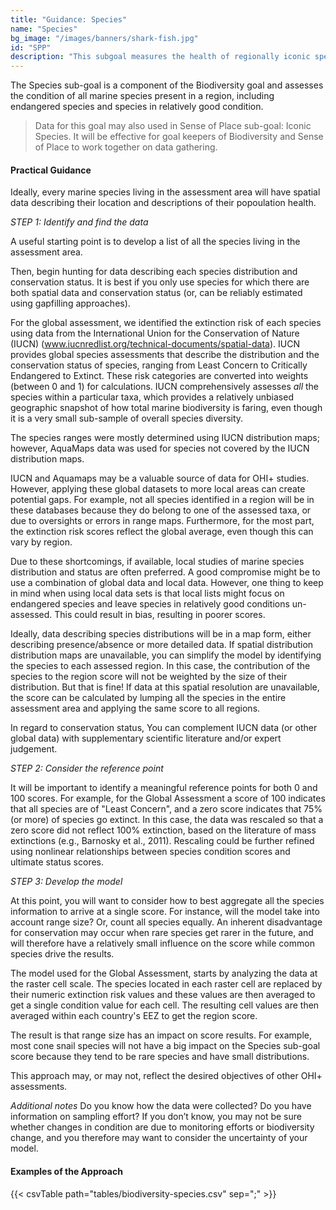 ```yaml
---
title: "Guidance: Species"
name: "Species"
bg_image: "/images/banners/shark-fish.jpg"
id: "SPP"
description: "This subgoal measures the health of regionally iconic species that are relevant to local cultural identity."
---
```


The Species sub-goal is a component of the Biodiversity goal and assesses the condition of all marine species present in a region, including endangered species and species in relatively good condition.

> Data for this goal may also used in Sense of Place sub-goal: Iconic Species. It will be effective for goal keepers of Biodiversity and Sense of Place to work together on data gathering.

#### Practical Guidance

Ideally, every marine species living in the assessment area will have spatial data describing their location and descriptions of their popoulation health.

*_STEP 1: Identify and find the data_*

A useful starting point is to develop a list of all the species living in the assessment area.  

Then, begin hunting for data describing each species distribution and conservation status. It is best if you only use species for which there are both spatial data and conservation status (or, can be reliably estimated using gapfilling approaches). 

For the global assessment, we identified the extinction risk of each species using data from the International Union for the Conservation of Nature (IUCN) (www.iucnredlist.org/technical-documents/spatial-data). IUCN provides global species assessments that describe the distribution and the conservation status of species, ranging from Least Concern to Critically Endangered to Extinct. These risk categories are converted into weights (between 0 and 1) for calculations. IUCN comprehensively assesses *all* the species within a particular taxa, which provides a relatively unbiased geographic snapshot of how total marine biodiversity is faring, even though it is a very small sub-sample of overall species diversity.

The species ranges were mostly determined using IUCN distribution maps; however, AquaMaps data was used for species not covered by the IUCN distribution maps. 

IUCN and Aquamaps may be a valuable source of data for OHI+ studies.  However, applying these global datasets to more local areas can create potential gaps. For example, not all species identified in a region will be in these databases because they do belong to one of the assessed taxa, or due to oversights or errors in range maps. Furthermore, for the most part, the extinction risk scores reflect the global average, even though this can vary by region. 

Due to these shortcomings, if available, local studies of marine species distribution and status are often preferred. A good compromise might be to use a combination of global data and local data. However, one thing to keep in mind when using local data sets is that local lists might focus on endangered species and leave species in relatively good conditions un-assessed. This could result in bias, resulting in poorer scores.  

Ideally, data describing species distributions will be in a map form, either describing presence/absence or more detailed data. If spatial distribution distribution maps are unavailable, you can simplify the model by identifying the species to each assessed region. In this case, the contribution of the species to the region score will not be weighted by the size of their distribution. But that is fine! If data at this spatial resolution are unavailable, the score can be calculated by lumping all the species in the entire assessment area and applying the same score to all regions.  

In regard to conservation status, You can complement IUCN data (or other global data) with supplementary scientific literature and/or expert judgement.

*_STEP 2: Consider the reference point_*

It will be important to identify a meaningful reference points for both 0 and 100 scores.  For example, for the Global Assessment a score of 100 indicates that all species are of "Least Concern", and a zero score indicates that 75% (or more) of species go extinct. In this case, the data was rescaled so that a zero score did not reflect 100% extinction, based on the literature of mass extinctions (e.g., Barnosky et al., 2011).  Rescaling could be further refined using nonlinear relationships between species condition scores and ultimate status scores.

*_STEP 3: Develop the model_*

At this point, you will want to consider how to best aggregate all the species information to arrive at a single score.  For instance, will the model take into account range size? Or, count all species equally. An inherent disadvantage for conservation may occur when rare species get rarer in the future, and will therefore have a relatively small influence on the score while common species drive the results.

The model used for the Global Assessment, starts by analyzing the data at the raster cell scale. The species located in each raster cell are replaced by their numeric extinction risk values and these values are then averaged to get a single condition value for each cell.  The resulting cell values are then averaged within each country's EEZ to get the region score.  

The result is that range size has an impact on score results. For example, most cone snail species will not have a big impact on the Species sub-goal score because they tend to be rare species and have small distributions. 

This approach may, or may not, reflect the desired objectives of other OHI+ assessments.

*_Additional notes_*
Do you know how the data were collected? Do you have information on sampling effort? If you don’t know, you may not be sure whether changes in condition are due to monitoring efforts or biodiversity change, and you therefore may want to consider the uncertainty of your model.


#### Examples of the Approach
{{< csvTable path="tables/biodiversity-species.csv" sep=";" >}}

